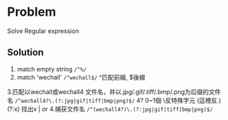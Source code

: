 # Problem
Solve Regular expression
## Solution
1. match empty string
`
  /^%/
`
2. match 'wechall'
`
  /^wechall$/
`
^匹配前綴, $後綴

3.匹配以wechall或wechall4 文件名，并以.jpg/.gif/.tiff/.bmp/.png为后缀的文件名
`
/^wechall4?\.(?:jpg|gif|tiff|bmp|png)$/
`
 4? 0~1個 \反特殊字元 (這裡反.) (?:x) 找出x  | or
 4.捕获文件名
 `
 /^(wechall4?)\.(?:jpg|gif|tiff|bmp|png)$/
 `
